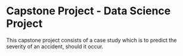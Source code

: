 





# Capstone Project - Data Science Project

This capstone project consists of a case study which is to predict the severity of an accident, should it occur.

